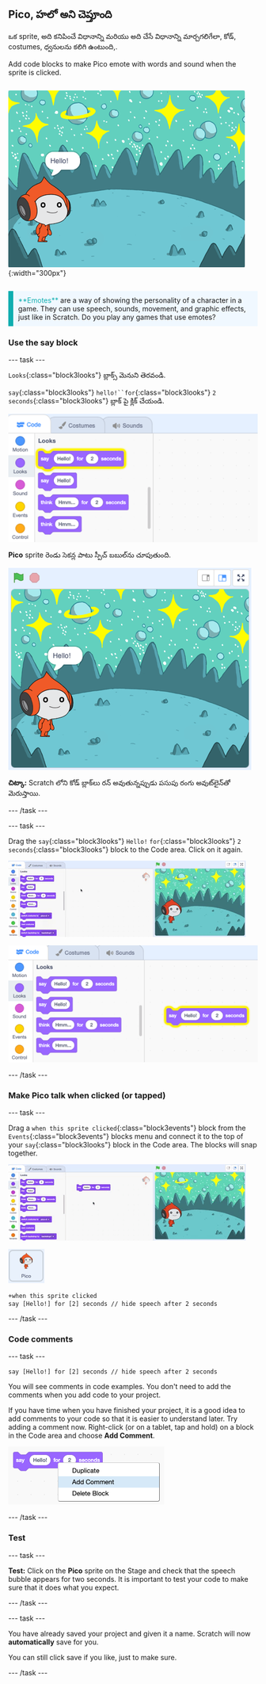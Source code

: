 ## Pico, హలో అని చెప్తూంది

<div style="display: flex; flex-wrap: wrap">
<div style="flex-basis: 200px; flex-grow: 1; margin-right: 15px;">
ఒక sprite, అది కనిపించే విధానాన్ని మరియు అది చేసే విధానాన్ని మార్చగలిగేలా, కోడ్, costumes, ధ్వనులను కలిగి ఉంటుంది,. 
  
Add code blocks to make Pico emote with words and sound when the sprite is clicked.
</div>
<div>

![Pico Sprite చెప్తోంది, "Hello!"](images/pico-step2.png){:width="300px"}

</div>
</div>

<p style="border-left: solid; border-width:10px; border-color: #0faeb0; background-color: aliceblue; padding: 10px;">
<span style="color: #0faeb0">**Emotes**</span> are a way of showing the personality of a character in a game. They can use speech, sounds, movement, and graphic effects, just like in Scratch. Do you play any games that use emotes?
</p>

### Use the say block

--- task ---

`Looks`{:class="block3looks"} బ్లాక్స్ మెనుని తెరవండి.

`say`{:class="block3looks"} `hello!``for`{:class="block3looks"} `2` `seconds`{:class="block3looks"} బ్లాక్ పై క్లిక్ చేయండి.

![The 'say Hello! for 2 seconds' block glowing with a yellow outline.](images/pico-say-hello-blocks-menu.png)

**Pico** sprite రెండు సెకన్ల పాటు స్పీచ్ బబుల్‌ను చూపుతుంది.

![స్పీచ్ బబుల్ లో "Hello!" తో Pico sprite.](images/pico-say-hello-stage.png)

**చిట్కా:** Scratch లోని కోడ్ బ్లాక్‌లు రన్ అవుతున్నప్పుడు పసుపు రంగు అవుట్‌లైన్‌తో మెరుస్తాయి.

--- /task ---

--- task ---

Drag the `say`{:class="block3looks"} `Hello!` `for`{:class="block3looks"} `2` `seconds`{:class="block3looks"} block to the Code area. Click on it again.

![Dragging the 'say' block to the Code area and clicking on it to run it.](images/pico-drag-say.gif)

![The 'say' block has been dragged to the Code area. The code block glows with a yellow outline.](images/pico-drag-say.png)

--- /task ---

### Make Pico talk when clicked (or tapped)

--- task ---

Drag a `when this sprite clicked`{:class="block3events"} block from the `Events`{:class="block3events"} blocks menu and connect it to the top of your `say`{:class="block3looks"} block in the Code area. The blocks will snap together.

![An animation of the blocks snapping together. When Pico is clicked on, they say "Hello!" for two seconds.](images/pico-snap-together.gif)

![The Pico sprite.](images/pico-sprite.png)

```blocks3
+when this sprite clicked
say [Hello!] for [2] seconds // hide speech after 2 seconds
```

--- /task ---

### Code comments

--- task ---

```blocks3
say [Hello!] for [2] seconds // hide speech after 2 seconds
```
You will see comments in code examples. You don't need to add the comments when you add code to your project.

If you have time when you have finished your project, it is a good idea to add comments to your code so that it is easier to understand later. Try adding a comment now. Right-click (or on a tablet, tap and hold) on a block in the Code area and choose **Add Comment**.

![The pop-up menu that appears when you right-click on a block. 'Add Comment' is selected.](images/add-comment.png)

--- /task ---

### Test

--- task ---

**Test:** Click on the **Pico** sprite on the Stage and check that the speech bubble appears for two seconds. It is important to test your code to make sure that it does what you expect.

--- /task ---

--- task ---

You have already saved your project and given it a name. Scratch will now **automatically** save for you.

You can still click save if you like, just to make sure.

--- /task ---
